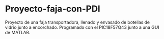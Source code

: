 # Proyecto-faja-con-PDI
Proyecto de una faja transportadora, llenado y envasado de botellas de vidrio junto a encorchado. Programado con el PIC18F57Q43 junto a una GUI de MATLAB.
